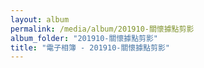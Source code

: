 ```yaml
---
layout: album
permalink: /media/album/201910-關懷據點剪影
album_folder: "201910-關懷據點剪影"
title: "電子相簿 - 201910-關懷據點剪影"
---
```

